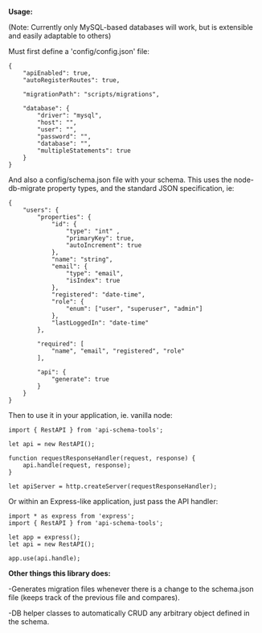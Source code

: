 **Usage:**

(Note: Currently only MySQL-based databases will work, but is extensible and easily adaptable to others)

Must first define a 'config/config.json' file:

```
{
    "apiEnabled": true,
    "autoRegisterRoutes": true,
    
    "migrationPath": "scripts/migrations",

    "database": {
        "driver": "mysql",
        "host": "",
        "user": "",
        "password": "",
        "database": "",
        "multipleStatements": true
    }
}
```


And also a config/schema.json file with your schema. This uses the node-db-migrate property types, and the standard JSON specification, ie:

```
{
    "users": {
        "properties": {
            "id": { 
                "type": "int" ,
                "primaryKey": true, 
                "autoIncrement": true
            },
            "name": "string",
            "email": {
                "type": "email",
                "isIndex": true
            },
            "registered": "date-time",
            "role": {
                "enum": ["user", "superuser", "admin"]
            },
            "lastLoggedIn": "date-time"
        },

        "required": [
            "name", "email", "registered", "role"
        ],
        
        "api": {
            "generate": true
        }
    }
}
```


Then to use it in your application, ie. vanilla node:

```
import { RestAPI } from 'api-schema-tools';

let api = new RestAPI();

function requestResponseHandler(request, response) {
    api.handle(request, response);
}

let apiServer = http.createServer(requestResponseHandler);
```

Or within an Express-like application, just pass the API handler:

```
import * as express from 'express';
import { RestAPI } from 'api-schema-tools';

let app = express();
let api = new RestAPI();

app.use(api.handle);
```

**Other things this library does:**

-Generates migration files whenever there is a change to the schema.json file (keeps track of the previous file and compares).

-DB helper classes to automatically CRUD any arbitrary object defined in the schema.
